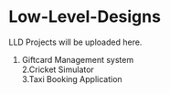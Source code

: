 # Low-Level-Designs
LLD Projects will be uploaded here.
1. Giftcard Management system <br>
2.Cricket Simulator<br>
3.Taxi Booking Application
